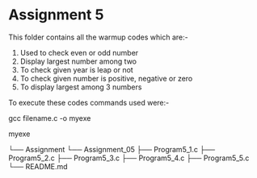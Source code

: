 # Assignment 5
 This folder contains all the warmup codes which are:- 
 1. Used to check even or odd number
 2. Display largest number among two
 3. To check given year is leap or not
 4. To check given number is positive, negative or zero
 5. To display largest among 3 numbers
 
 To execute these codes commands used were:- 
 
 gcc filename.c -o myexe 
 
 myexe

└── Assignment
    └── Assignment_05
        ├── Program5_1.c
        ├── Program5_2.c
        ├── Program5_3.c
        ├── Program5_4.c
        ├── Program5_5.c
        └── README.md
